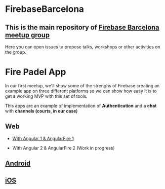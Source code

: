 
# FirebaseBarcelona
## This is the main repository of [Firebase Barcelona meetup group](http://www.meetup.com/Firebase-Barcelona/)
Here you can open issues to propose talks, workshops or other activities on the group.

# Fire Padel App
In our first meetup, we'll show some of the strenghs of Firebase creating an example app on
 three different platforms so we can show how easy it is to get a working MVP with this set of tools.

This apps are an example of implementation of **Authentication** and a **chat** with **channels (courts, in our case)**

## Web

 - [With Angular 1 & AngularFire 1](https://github.com/FirebaseBarcelona/FirePadel-AngularJS)

 - With Angular 2 & AngularFire 2 (Work in progress)

## [Android](https://github.com/FirebaseBarcelona/FirePadel-android)

## [iOS](https://github.com/FirebaseBarcelona/FirePadel-iOS)